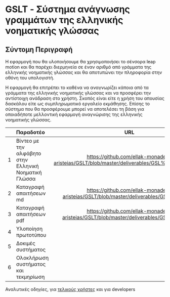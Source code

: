 ﻿# GSLT - Σύστημα ανάγνωσης γραμμάτων της ελληνικής νοηματικής γλώσσας

## Σύντομη Περιγραφή

Η εφαρμογή που θα υλοποιήσουμε  θα χρησιμοποιήσει το σένσορα leap motion και θα παρέχει διερμηνεία σε έναν αριθμό από γράμματα της ελληνικής νοηματικής γλώσσας και θα αποτυπώνει την πληροφορία στην οθόνη του υπολογιστή. 

Η εφαρμογή θα επιτρέπει το καθένα να αναγνωρίζει κάποια από τα γράμματα της ελληνικής νοηματικής γλώσσας και να προσφέρει την αντίστοιχη ανάδραση στο χρήστη. Σκοπός είναι είτε η χρήση του απουσίας δασκάλου είτε ως συμπληρωματικό εργαλείο εκμάθησης.
Επίσης το σύστημα που θα προσφέρουμε μπορεί να αποτελέσει τη βάση για οποιαδήποτε μελλοντική εφαρμογή αναγνώρισης της ελληνικής νοηματικής γλώσσας. 


|       |                          **Παραδοτέο**                            |**URL**|
|:-----:|:------------------------------------------------------------------|:-----:|
|   1   |Βίντεο με την αλφάβητο στην Ελληνική Νοηματική Γλώσσα|https://github.com/ellak-monades-aristeias/GSLT/blob/master/deliverables/GSL%20alphabet.mp4|
|   2   |Καταγραφή απαιτήσεων md|https://github.com/ellak-monades-aristeias/GSLT/blob/master/deliverables/GSLT_del_1.md|
|   3   |Καταγραφή απαιτήσεων pdf|https://github.com/ellak-monades-aristeias/GSLT/blob/master/deliverables/GSLT_del_1.pdf|
|   4   |Υλοποίηση πρωτοτύπου||
|   5   |Δοκιμές συστήματος||
|   6   |Ολοκλήρωση συστήματος και τεκμηρίωση||


Αναλυτικές οδηγίες, για [τελικούς χρήστες](https://github.com/ellak-monades-aristeias/GSLT/blob/master/%CE%B5%CE%B3%CF%87%CE%B5%CE%B9%CF%81%CE%AF%CE%B4%CE%B9%CE%BF%20%CF%87%CF%81%CE%AE%CF%83%CE%B7%CF%82.md) και για developers



 
